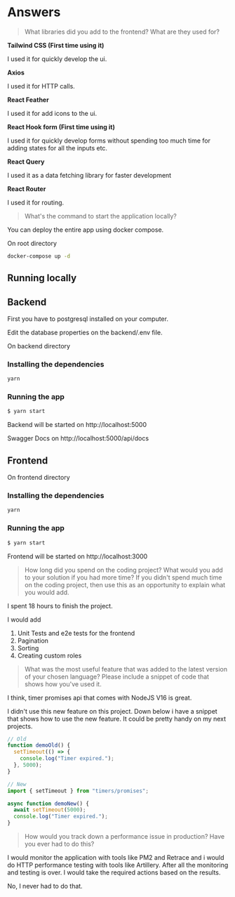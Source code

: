 # Answers

> What libraries did you add to the frontend? What are they used for?

**Tailwind CSS (First time using it)**

I used it for quickly develop the ui.

**Axios**

I used it for HTTP calls.

**React Feather**

I used it for add icons to the ui.

**React Hook form (First time using it)**

I used it for quickly develop forms without spending too much time for adding states for all the inputs etc.

**React Query**

I used it as a data fetching library for faster development

**React Router**

I used it for routing.

> What's the command to start the application locally?

You can deploy the entire app using docker compose.

On root directory

```bash
docker-compose up -d
```

## **Running locally**

## Backend

First you have to postgresql installed on your computer.

Edit the database properties on the backend/.env file.

On backend directory

### Installing the dependencies

```bash
yarn
```

### Running the app

```bash
$ yarn start
```

Backend will be started on http://localhost:5000

Swagger Docs on http://localhost:5000/api/docs

## Frontend

On frontend directory

### Installing the dependencies

```bash
yarn
```

### Running the app

```bash
$ yarn start
```

Frontend will be started on http://localhost:3000

> How long did you spend on the coding project? What would you add to your solution if you had more time? If you didn't spend much time on the coding project, then use this as an opportunity to explain what you would add.

I spent 18 hours to finish the project.

I would add
1. Unit Tests and e2e tests for the frontend
2. Pagination
3. Sorting
4. Creating custom roles


> What was the most useful feature that was added to the latest version of your chosen language? Please include a snippet of code that shows how you've used it.

I think, timer promises api that comes with NodeJS V16 is great.

I didn't use this new feature on this project. Down below i have a snippet that shows how to use the new feature. It could be pretty handy on my next projects.

```javascript
// Old
function demoOld() {
  setTimeout(() => {
    console.log("Timer expired.");
  }, 5000);
}

// New
import { setTimeout } from "timers/promises";

async function demoNew() {
  await setTimeout(5000);
  console.log("Timer expired.");
}
```

> How would you track down a performance issue in production? Have you ever had to do this?

I would monitor the application with tools like PM2 and Retrace and i would do HTTP performance testing with tools like Artillery. After all the monitoring and testing is over. I would take the required actions based on the results.

No, I never had to do that.
